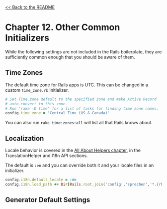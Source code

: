 [&lt;&lt; Back to the README](README.md)

# Chapter 12. Other Common Initializers

While the following settings are not included in the Rails boilerplate, they
are sufficiently common enough that you should be aware of them.

## Time Zones

The default time zone for Rails apps is UTC. This can be changed in a custom
`time_zone.rb` initializer.

```ruby
# Set Time.zone default to the specified zone and make Active Record
# auto-convert to this zone.
# Run "rake -D time" for a list of tasks for finding time zone names.
config.time_zone = 'Central Time (US & Canada)'
```

You can also run `rake time:zones:all` will list all that Rails knows about.

## Localization

Locale behavior is covered in the [All About Helpers chapter][all-about-helpers],
in the TranslationHelper and I18n API sections.

The default is `:en` and you can override both it and your locale files in an
initializer.

```ruby
config.i18n.default_locale = :de
config.i18n.load_path += Dir[Rails.root.join('config','sprechen','*.{rb,yml}')]
```

## Generator Default Settings

[all-about-helpers]: ch120-all-about-helpers.md
